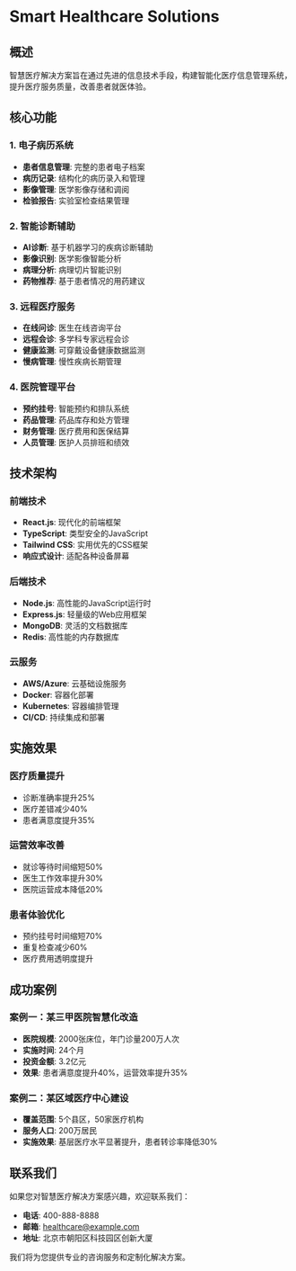 # Smart Healthcare Solutions

## 概述

智慧医疗解决方案旨在通过先进的信息技术手段，构建智能化医疗信息管理系统，提升医疗服务质量，改善患者就医体验。

## 核心功能

### 1. 电子病历系统
- **患者信息管理**: 完整的患者电子档案
- **病历记录**: 结构化的病历录入和管理
- **影像管理**: 医学影像存储和调阅
- **检验报告**: 实验室检查结果管理

### 2. 智能诊断辅助
- **AI诊断**: 基于机器学习的疾病诊断辅助
- **影像识别**: 医学影像智能分析
- **病理分析**: 病理切片智能识别
- **药物推荐**: 基于患者情况的用药建议

### 3. 远程医疗服务
- **在线问诊**: 医生在线咨询平台
- **远程会诊**: 多学科专家远程会诊
- **健康监测**: 可穿戴设备健康数据监测
- **慢病管理**: 慢性疾病长期管理

### 4. 医院管理平台
- **预约挂号**: 智能预约和排队系统
- **药品管理**: 药品库存和处方管理
- **财务管理**: 医疗费用和医保结算
- **人员管理**: 医护人员排班和绩效

## 技术架构

### 前端技术
- **React.js**: 现代化的前端框架
- **TypeScript**: 类型安全的JavaScript
- **Tailwind CSS**: 实用优先的CSS框架
- **响应式设计**: 适配各种设备屏幕

### 后端技术
- **Node.js**: 高性能的JavaScript运行时
- **Express.js**: 轻量级的Web应用框架
- **MongoDB**: 灵活的文档数据库
- **Redis**: 高性能的内存数据库

### 云服务
- **AWS/Azure**: 云基础设施服务
- **Docker**: 容器化部署
- **Kubernetes**: 容器编排管理
- **CI/CD**: 持续集成和部署

## 实施效果

### 医疗质量提升
- 诊断准确率提升25%
- 医疗差错减少40%
- 患者满意度提升35%

### 运营效率改善
- 就诊等待时间缩短50%
- 医生工作效率提升30%
- 医院运营成本降低20%

### 患者体验优化
- 预约挂号时间缩短70%
- 重复检查减少60%
- 医疗费用透明度提升

## 成功案例

### 案例一：某三甲医院智慧化改造
- **医院规模**: 2000张床位，年门诊量200万人次
- **实施时间**: 24个月
- **投资金额**: 3.2亿元
- **效果**: 患者满意度提升40%，运营效率提升35%

### 案例二：某区域医疗中心建设
- **覆盖范围**: 5个县区，50家医疗机构
- **服务人口**: 200万居民
- **实施效果**: 基层医疗水平显著提升，患者转诊率降低30%

## 联系我们

如果您对智慧医疗解决方案感兴趣，欢迎联系我们：

- **电话**: 400-888-8888
- **邮箱**: healthcare@example.com
- **地址**: 北京市朝阳区科技园区创新大厦

我们将为您提供专业的咨询服务和定制化解决方案。
